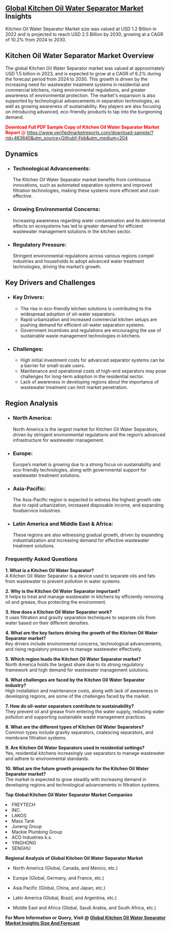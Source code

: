 <h2><a href="https://www.verifiedmarketreports.com/download-sample/?rid=463640&amp;utm_source=Githubf&amp;utm_medium=204" target="_blank">Global Kitchen Oil Water Separator Market</a> Insights</h2><p>Kitchen Oil Water Separator Market size was valued at USD 1.2 Billion in 2022 and is projected to reach USD 2.5 Billion by 2030, growing at a CAGR of 10.2% from 2024 to 2030.</p><p> <h2>Kitchen Oil Water Separator Market Overview</h2> <p>The global Kitchen Oil Water Separator market was valued at approximately USD 1.5 billion in 2023, and is expected to grow at a CAGR of 6.2% during the forecast period from 2024 to 2030. This growth is driven by the increasing need for wastewater treatment systems in residential and commercial kitchens, rising environmental regulations, and greater awareness of environmental protection. The market's expansion is also supported by technological advancements in separation technologies, as well as growing awareness of sustainability. Key players are also focusing on introducing advanced, eco-friendly products to tap into the burgeoning demand.</p> <p><p><span class=""><span style="color: #ff0000;"><strong>Download Full PDF Sample Copy of Kitchen Oil Water Separator Market Report</strong> @ </span><a href="https://www.verifiedmarketreports.com/download-sample/?rid=463640&amp;utm_source=Githubf-Feb&amp;utm_medium=204" target="_blank">https://www.verifiedmarketreports.com/download-sample/?rid=463640&amp;utm_source=Githubf-Feb&amp;utm_medium=204</a></span></p></p> <h2>Dynamics</h2> <ul> <li><h3>Technological Advancements: </h3> The Kitchen Oil Water Separator market benefits from continuous innovations, such as automated separation systems and improved filtration technologies, making these systems more efficient and cost-effective.</li> <li><h3>Growing Environmental Concerns: </h3> Increasing awareness regarding water contamination and its detrimental effects on ecosystems has led to greater demand for efficient wastewater management solutions in the kitchen sector.</li> <li><h3>Regulatory Pressure: </h3> Stringent environmental regulations across various regions compel industries and households to adopt advanced water treatment technologies, driving the market’s growth.</li> </ul> <h2>Key Drivers and Challenges</h2> <ul> <li><h3>Key Drivers:</h3> <ul> <li>The rise in eco-friendly kitchen solutions is contributing to the widespread adoption of oil-water separators.</li> <li>Rapid urbanization and increased commercial kitchen setups are pushing demand for efficient oil-water separation systems.</li> <li>Government incentives and regulations are encouraging the use of sustainable waste management technologies in kitchens.</li> </ul> </li> <li><h3>Challenges:</h3> <ul> <li>High initial investment costs for advanced separator systems can be a barrier for small-scale users.</li> <li>Maintenance and operational costs of high-end separators may pose challenges for long-term adoption in the residential sector.</li> <li>Lack of awareness in developing regions about the importance of wastewater treatment can limit market penetration.</li> </ul> </li> </ul> <h2>Region Analysis</h2> <ul> <li><h3>North America:</h3> North America is the largest market for Kitchen Oil Water Separators, driven by stringent environmental regulations and the region’s advanced infrastructure for wastewater management.</li> <li><h3>Europe:</h3> Europe’s market is growing due to a strong focus on sustainability and eco-friendly technologies, along with governmental support for wastewater treatment solutions.</li> <li><h3>Asia-Pacific:</h3> The Asia-Pacific region is expected to witness the highest growth rate due to rapid urbanization, increased disposable income, and expanding foodservice industries.</li> <li><h3>Latin America and Middle East & Africa:</h3> These regions are also witnessing gradual growth, driven by expanding industrialization and increasing demand for effective wastewater treatment solutions.</li> </ul> <h3>Frequently Asked Questions</h3> <p><strong>1. What is a Kitchen Oil Water Separator?</strong><br> A Kitchen Oil Water Separator is a device used to separate oils and fats from wastewater to prevent pollution in water systems.</p> <p><strong>2. Why is the Kitchen Oil Water Separator important?</strong><br> It helps to treat and manage wastewater in kitchens by efficiently removing oil and grease, thus protecting the environment.</p> <p><strong>3. How does a Kitchen Oil Water Separator work?</strong><br> It uses filtration and gravity separation techniques to separate oils from water based on their different densities.</p> <p><strong>4. What are the key factors driving the growth of the Kitchen Oil Water Separator market?</strong><br> Key drivers include environmental concerns, technological advancements, and rising regulatory pressure to manage wastewater effectively.</p> <p><strong>5. Which region leads the Kitchen Oil Water Separator market?</strong><br> North America holds the largest share due to its strong regulatory framework and high demand for wastewater management solutions.</p> <p><strong>6. What challenges are faced by the Kitchen Oil Water Separator industry?</strong><br> High installation and maintenance costs, along with lack of awareness in developing regions, are some of the challenges faced by the market.</p> <p><strong>7. How do oil-water separators contribute to sustainability?</strong><br> They prevent oil and grease from entering the water supply, reducing water pollution and supporting sustainable waste management practices.</p> <p><strong>8. What are the different types of Kitchen Oil Water Separators?</strong><br> Common types include gravity separators, coalescing separators, and membrane filtration systems.</p> <p><strong>9. Are Kitchen Oil Water Separators used in residential settings?</strong><br> Yes, residential kitchens increasingly use separators to manage wastewater and adhere to environmental standards.</p> <p><strong>10. What are the future growth prospects for the Kitchen Oil Water Separator market?</strong><br> The market is expected to grow steadily with increasing demand in developing regions and technological advancements in filtration systems.</p> </p><p><strong>Top Global Kitchen Oil Water Separator Market Companies</strong></p><div data-test-id=""><p><li>FREYTECH</li><li> INC.</li><li> LAKOS</li><li> Mass Tank</li><li> Juneng Group</li><li> Mackie Plumbing Group</li><li> ACO Industries k.s.</li><li> YINGHONG</li><li> SENGHU</li></p><div><strong>Regional Analysis of&nbsp;Global Kitchen Oil Water Separator Market</strong></div><ul><li dir="ltr"><p dir="ltr">North America&nbsp;(Global, Canada, and Mexico, etc.)</p></li><li dir="ltr"><p dir="ltr">Europe (Global, Germany, and France, etc.)</p></li><li dir="ltr"><p dir="ltr">Asia Pacific&nbsp;(Global, China, and Japan, etc.)</p></li><li dir="ltr"><p dir="ltr">Latin America&nbsp;(Global, Brazil, and Argentina, etc.)</p></li><li dir="ltr">Middle East and Africa&nbsp;(Global, Saudi Arabia, and South Africa, etc.)</li></ul><p><strong>For More Information or Query, Visit @&nbsp;</strong><strong><a href="https://www.verifiedmarketreports.com/product/kitchen-oil-water-separator-market/?utm_source=Githubf&amp;utm_medium=204" target="_blank">Global Kitchen Oil Water Separator Market Insights Size And Forecast</a></strong></p></div>
